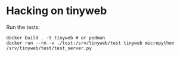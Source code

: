 # Hacking on tinyweb


Run the tests:

```
docker build . -t tinyweb # or podman
docker run --rm -v ./test:/srv/tinyweb/test tinyweb micropython /srv/tinyweb/test/test_server.py
```
